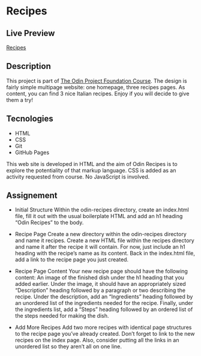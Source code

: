 # Recipes

## Live Preview
[Recipes](https://dak79.github.io/odin-recipes/)

## Description
This project is part of [The Odin Project Foundation Course](https://www.theodinproject.com/lessons/foundations-recipes).
The design is fairly simple multipage website: one homepage, three recipes pages.
As content, you can find 3 nice Italian recipes. Enjoy if you will decide
to give them a try!

## Tecnologies
* HTML
* CSS
* Git
* GitHub Pages

This web site is developed in HTML and the aim of Odin Recipes is to explore
the potentiality of that markup language.
CSS is added as an activity requested from course.
No JavaScript is involved.

## Assignement
* Initial Structure
Within the odin-recipes directory, create an index.html file, fill it out with the usual boilerplate HTML and add an h1 heading “Odin Recipes” to the body.

* Recipe Page
Create a new directory within the odin-recipes directory and name it recipes.
Create a new HTML file within the recipes directory and name it after the recipe it will contain. 
For now, just include an h1 heading with the recipe’s name as its content.
Back in the index.html file, add a link to the recipe page you just created. 

* Recipe Page Content
Your new recipe page should have the following content:
An image of the finished dish under the h1 heading that you added earlier.
Under the image, it should have an appropriately sized “Description” heading followed by a paragraph or two describing the recipe.
Under the description, add an “Ingredients” heading followed by an unordered list of the ingredients needed for the recipe.
Finally, under the ingredients list, add a “Steps” heading followed by an ordered list of the steps needed for making the dish.

* Add More Recipes
Add two more recipes with identical page structures to the recipe page you’ve already created.
Don’t forget to link to the new recipes on the index page. Also, consider putting all the links in an unordered list so they aren’t all on one line.
